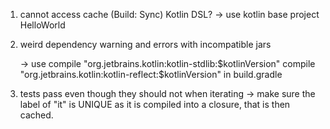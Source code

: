 1. cannot access cache (Build: Sync)
    Kotlin DSL?
    -> use kotlin base project HelloWorld
    
2. weird dependency warning and errors with incompatible jars

    -> use   compile "org.jetbrains.kotlin:kotlin-stdlib:$kotlinVersion"
             compile "org.jetbrains.kotlin:kotlin-reflect:$kotlinVersion"
       in build.gradle

3. tests pass even though they should not when iterating
    -> make sure the label of "it" is UNIQUE
        as it is compiled into a closure, that is then cached.
